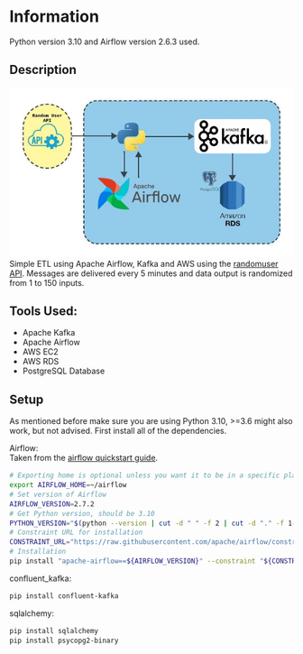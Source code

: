 # Information
Python version 3.10 and Airflow version 2.6.3 used.
## Description
![ETL]
Simple ETL using Apache Airflow, Kafka and AWS using the [randomuser API][API]. Messages are delivered every 5 minutes and data output is randomized from 1 to 150 inputs. 

## Tools Used:  
  * Apache Kafka
  * Apache Airflow 
  * AWS EC2
  * AWS RDS
  * PostgreSQL Database

## Setup
As mentioned before make sure you are using Python 3.10, >=3.6 might also work, but not advised. First install all of the dependencies.

Airflow:  
Taken from the [airflow quickstart guide][AIRFLOW_QS].
``` bash
# Exporting home is optional unless you want it to be in a specific place
export AIRFLOW_HOME=~/airflow
# Set version of Airflow
AIRFLOW_VERSION=2.7.2
# Get Python version, should be 3.10
PYTHON_VERSION="$(python --version | cut -d " " -f 2 | cut -d "." -f 1-2)"
# Constraint URL for installation
CONSTRAINT_URL="https://raw.githubusercontent.com/apache/airflow/constraints-${AIRFLOW_VERSION}/constraints-${PYTHON_VERSION}.txt"
# Installation
pip install "apache-airflow==${AIRFLOW_VERSION}" --constraint "${CONSTRAINT_URL}"
```

confluent_kafka:
``` bash
pip install confluent-kafka
```

sqlalchemy:
``` bash
pip install sqlalchemy
pip install psycopg2-binary
```



[API]: http://randomuser.me/api
[ETL]: https://raw.githubusercontent.com/Nishal3/ETL-using-randomuser-api/assets/User_Data_ETL.jpeg
[AIRFLOW_QS]: https://airflow.apache.org/docs/apache-airflow/stable/start.html

